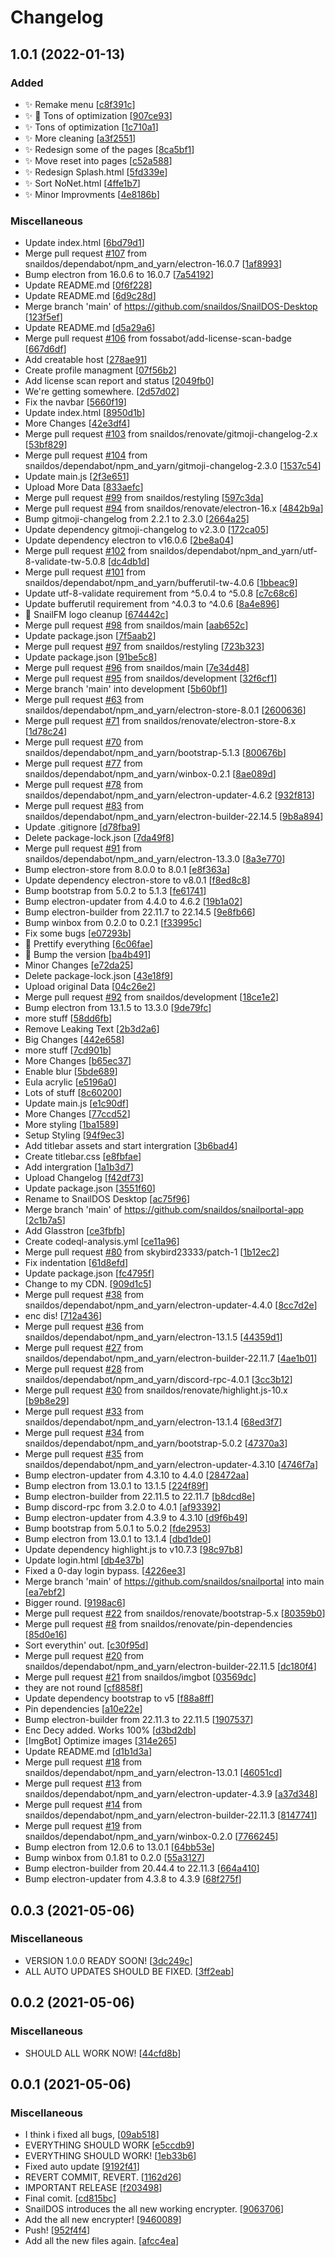 # Changelog

<a name="1.0.1"></a>
## 1.0.1 (2022-01-13)

### Added

- ✨ Remake menu [[c8f391c](https://github.com/snaildos/SnailDOS-Desktop/commit/c8f391c9efcc192db6ac2f2754ff8160b651e688)]
- ✨ 🌈 Tons of optimization [[907ce93](https://github.com/snaildos/SnailDOS-Desktop/commit/907ce935590ee28cd489bc27cbc96d482b3c9e3d)]
- ✨ Tons of optimization [[1c710a1](https://github.com/snaildos/SnailDOS-Desktop/commit/1c710a1932c4b83b33fdf9ddd204f263904d782c)]
- ✨ More cleaning [[a3f2551](https://github.com/snaildos/SnailDOS-Desktop/commit/a3f2551af4f160dda427063143e5182409769214)]
- ✨ Redesign some of the pages [[8ca5bf1](https://github.com/snaildos/SnailDOS-Desktop/commit/8ca5bf1d1fcc228491b4762076d257946f3ca467)]
- ✨ Move reset into pages [[c52a588](https://github.com/snaildos/SnailDOS-Desktop/commit/c52a5881e805f0d56d4300d9c73842b8046fcfe5)]
- ✨ Redesign Splash.html [[5fd339e](https://github.com/snaildos/SnailDOS-Desktop/commit/5fd339e20a51145e29acd8c4d096eb0b3e7bd5d8)]
- ✨ Sort NoNet.html [[4ffe1b7](https://github.com/snaildos/SnailDOS-Desktop/commit/4ffe1b7545b28342790d93cf12de1789bbf1027e)]
- ✨ Minor Improvments [[4e8186b](https://github.com/snaildos/SnailDOS-Desktop/commit/4e8186b853e77f8348c564452bfdc036791accc5)]

### Miscellaneous

-  Update index.html [[6bd79d1](https://github.com/snaildos/SnailDOS-Desktop/commit/6bd79d1159fd75a9219a96f5a73c75becfd7fda7)]
-  Merge pull request [#107](https://github.com/snaildos/SnailDOS-Desktop/issues/107) from snaildos/dependabot/npm_and_yarn/electron-16.0.7 [[1af8993](https://github.com/snaildos/SnailDOS-Desktop/commit/1af8993b1d46cdbd98e0416a142fd510b9c4f266)]
-  Bump electron from 16.0.6 to 16.0.7 [[7a54192](https://github.com/snaildos/SnailDOS-Desktop/commit/7a54192d5ba4fcb8c7255ef1e8b5fb32c5742ee0)]
-  Update README.md [[0f6f228](https://github.com/snaildos/SnailDOS-Desktop/commit/0f6f2282bd3627f3e744973cbda308cc8fb7b7ae)]
-  Update README.md [[6d9c28d](https://github.com/snaildos/SnailDOS-Desktop/commit/6d9c28daaf914c656220b742d4f993aa65441e00)]
-  Merge branch &#x27;main&#x27; of https://github.com/snaildos/SnailDOS-Desktop [[123f5ef](https://github.com/snaildos/SnailDOS-Desktop/commit/123f5efd3b96a4e2fe596dd7bd12cc5da02f1af3)]
-  Update README.md [[d5a29a6](https://github.com/snaildos/SnailDOS-Desktop/commit/d5a29a690821cc024e7f311bd1191ba98b43ac1c)]
-  Merge pull request [#106](https://github.com/snaildos/SnailDOS-Desktop/issues/106) from fossabot/add-license-scan-badge [[667d6df](https://github.com/snaildos/SnailDOS-Desktop/commit/667d6df46e4d1f3957b7212a66e3351321a924fe)]
-  Add creatable host [[278ae91](https://github.com/snaildos/SnailDOS-Desktop/commit/278ae91067c618bb14c8e9934e38bcd56d22a368)]
-  Create profile managment [[07f56b2](https://github.com/snaildos/SnailDOS-Desktop/commit/07f56b27e28890bc6092ee62400268592003e20a)]
-  Add license scan report and status [[2049fb0](https://github.com/snaildos/SnailDOS-Desktop/commit/2049fb0aa990c864d7cc2ec36f1c3616a88430a2)]
-  We&#x27;re getting somewhere. [[2d57d02](https://github.com/snaildos/SnailDOS-Desktop/commit/2d57d02aca1d97c355adc54ab0099a4748a180a4)]
-  Fix the navbar [[5660f19](https://github.com/snaildos/SnailDOS-Desktop/commit/5660f19f20cf6fc5087001e14bd6a2546135102e)]
-  Update index.html [[8950d1b](https://github.com/snaildos/SnailDOS-Desktop/commit/8950d1b092a026da6e906a667b98272e2da653c2)]
-  More Changes [[42e3df4](https://github.com/snaildos/SnailDOS-Desktop/commit/42e3df4f31432561149e51c78b2a4c5afa9d6f37)]
-  Merge pull request [#103](https://github.com/snaildos/SnailDOS-Desktop/issues/103) from snaildos/renovate/gitmoji-changelog-2.x [[53bf829](https://github.com/snaildos/SnailDOS-Desktop/commit/53bf8296e05e011a7228a9bf27dd9d22fe80f94a)]
-  Merge pull request [#104](https://github.com/snaildos/SnailDOS-Desktop/issues/104) from snaildos/dependabot/npm_and_yarn/gitmoji-changelog-2.3.0 [[1537c54](https://github.com/snaildos/SnailDOS-Desktop/commit/1537c54fad7ef4a5b231da3c86df457942157af9)]
-  Update main.js [[2f3e651](https://github.com/snaildos/SnailDOS-Desktop/commit/2f3e65134122243a2e24ef436ace8c21143865a0)]
-  Upload More Data [[833aefc](https://github.com/snaildos/SnailDOS-Desktop/commit/833aefcd2299d6480a7853786e3277486b45a2f4)]
-  Merge pull request [#99](https://github.com/snaildos/SnailDOS-Desktop/issues/99) from snaildos/restyling [[597c3da](https://github.com/snaildos/SnailDOS-Desktop/commit/597c3da28306e3e77060996000e405e99cb84d43)]
-  Merge pull request [#94](https://github.com/snaildos/SnailDOS-Desktop/issues/94) from snaildos/renovate/electron-16.x [[4842b9a](https://github.com/snaildos/SnailDOS-Desktop/commit/4842b9a518f3b309a51f07a1113a4fcd85c91723)]
-  Bump gitmoji-changelog from 2.2.1 to 2.3.0 [[2664a25](https://github.com/snaildos/SnailDOS-Desktop/commit/2664a254775ebaf2da8deac758b64c8230719f88)]
-  Update dependency gitmoji-changelog to v2.3.0 [[172ca05](https://github.com/snaildos/SnailDOS-Desktop/commit/172ca053529fd366819d26c70c686ca88e10bc7e)]
-  Update dependency electron to v16.0.6 [[2be8a04](https://github.com/snaildos/SnailDOS-Desktop/commit/2be8a04bbefe93ed712146a28ee04dc90e3f5d1d)]
-  Merge pull request [#102](https://github.com/snaildos/SnailDOS-Desktop/issues/102) from snaildos/dependabot/npm_and_yarn/utf-8-validate-tw-5.0.8 [[dc4db1d](https://github.com/snaildos/SnailDOS-Desktop/commit/dc4db1d1dcf92b5609257655879319d81566686d)]
-  Merge pull request [#101](https://github.com/snaildos/SnailDOS-Desktop/issues/101) from snaildos/dependabot/npm_and_yarn/bufferutil-tw-4.0.6 [[1bbeac9](https://github.com/snaildos/SnailDOS-Desktop/commit/1bbeac90919cd5cf66d11596ba57070ac11eb3b8)]
-  Update utf-8-validate requirement from ^5.0.4 to ^5.0.8 [[c7c68c6](https://github.com/snaildos/SnailDOS-Desktop/commit/c7c68c63b2ea0fc9c0981f480e1e6b8eff3e9d16)]
-  Update bufferutil requirement from ^4.0.3 to ^4.0.6 [[8a4e896](https://github.com/snaildos/SnailDOS-Desktop/commit/8a4e896a3af2c538bd8ea81eb4b39d9d6e6ef3a7)]
- 🎇 SnailFM logo cleanup [[674442c](https://github.com/snaildos/SnailDOS-Desktop/commit/674442cea22afbe5291c613be939dac8d1d8ec28)]
-  Merge pull request [#98](https://github.com/snaildos/SnailDOS-Desktop/issues/98) from snaildos/main [[aab652c](https://github.com/snaildos/SnailDOS-Desktop/commit/aab652cbcbbf5f644ab1eb1f788c8658b965a5fd)]
-  Update package.json [[7f5aab2](https://github.com/snaildos/SnailDOS-Desktop/commit/7f5aab2ec867828a6d4ea3848259311dab56e0c5)]
-  Merge pull request [#97](https://github.com/snaildos/SnailDOS-Desktop/issues/97) from snaildos/restyling [[723b323](https://github.com/snaildos/SnailDOS-Desktop/commit/723b32343181ee144f18008cf2270108ccb1a9e8)]
-  Update package.json [[91be5c8](https://github.com/snaildos/SnailDOS-Desktop/commit/91be5c8d701e4bd9f8b495509e5120fdc4e23588)]
-  Merge pull request [#96](https://github.com/snaildos/SnailDOS-Desktop/issues/96) from snaildos/main [[7e34d48](https://github.com/snaildos/SnailDOS-Desktop/commit/7e34d488e822d788b9b6f382c5b5a86f968b4e68)]
-  Merge pull request [#95](https://github.com/snaildos/SnailDOS-Desktop/issues/95) from snaildos/development [[32f6cf1](https://github.com/snaildos/SnailDOS-Desktop/commit/32f6cf11569f02d63ae7e187c3a161bf66260f3d)]
-  Merge branch &#x27;main&#x27; into development [[5b60bf1](https://github.com/snaildos/SnailDOS-Desktop/commit/5b60bf1ed0a8216a9666d4e5dc1f6bbc89e426cf)]
-  Merge pull request [#63](https://github.com/snaildos/SnailDOS-Desktop/issues/63) from snaildos/dependabot/npm_and_yarn/electron-store-8.0.1 [[2600636](https://github.com/snaildos/SnailDOS-Desktop/commit/26006369a04bf1855e38305aed2885d4e73a5cd3)]
-  Merge pull request [#71](https://github.com/snaildos/SnailDOS-Desktop/issues/71) from snaildos/renovate/electron-store-8.x [[1d78c24](https://github.com/snaildos/SnailDOS-Desktop/commit/1d78c243b16cac1e97415d02038ba756f96bfb7e)]
-  Merge pull request [#70](https://github.com/snaildos/SnailDOS-Desktop/issues/70) from snaildos/dependabot/npm_and_yarn/bootstrap-5.1.3 [[800676b](https://github.com/snaildos/SnailDOS-Desktop/commit/800676b89972fad4f1faefd6828df7c5fcca43da)]
-  Merge pull request [#77](https://github.com/snaildos/SnailDOS-Desktop/issues/77) from snaildos/dependabot/npm_and_yarn/winbox-0.2.1 [[8ae089d](https://github.com/snaildos/SnailDOS-Desktop/commit/8ae089d75992f40b5319a04e0c9fe1fa47f42aa0)]
-  Merge pull request [#78](https://github.com/snaildos/SnailDOS-Desktop/issues/78) from snaildos/dependabot/npm_and_yarn/electron-updater-4.6.2 [[932f813](https://github.com/snaildos/SnailDOS-Desktop/commit/932f813b4ecb774103ed6ff567a854fe7290b58f)]
-  Merge pull request [#83](https://github.com/snaildos/SnailDOS-Desktop/issues/83) from snaildos/dependabot/npm_and_yarn/electron-builder-22.14.5 [[9b8a894](https://github.com/snaildos/SnailDOS-Desktop/commit/9b8a894407b24c1fee92a6addc4f849d9430b457)]
-  Update .gitignore [[d78fba9](https://github.com/snaildos/SnailDOS-Desktop/commit/d78fba9e45c81c05c37bc1c8a7c76e1305a667c7)]
-  Delete package-lock.json [[7da49f8](https://github.com/snaildos/SnailDOS-Desktop/commit/7da49f8be9261ecdbdf034a1a069a2fa997229c3)]
-  Merge pull request [#91](https://github.com/snaildos/SnailDOS-Desktop/issues/91) from snaildos/dependabot/npm_and_yarn/electron-13.3.0 [[8a3e770](https://github.com/snaildos/SnailDOS-Desktop/commit/8a3e770637919eaa0511426b57e87eed4191a1cb)]
-  Bump electron-store from 8.0.0 to 8.0.1 [[e8f363a](https://github.com/snaildos/SnailDOS-Desktop/commit/e8f363a3ef52fe75fe35161458e6bea0087a06fe)]
-  Update dependency electron-store to v8.0.1 [[f8ed8c8](https://github.com/snaildos/SnailDOS-Desktop/commit/f8ed8c8dfb52ee181354703e51c83a3e4e31c462)]
-  Bump bootstrap from 5.0.2 to 5.1.3 [[fe61741](https://github.com/snaildos/SnailDOS-Desktop/commit/fe617410447dc195c21a693477ddd2995bdb3fd4)]
-  Bump electron-updater from 4.4.0 to 4.6.2 [[19b1a02](https://github.com/snaildos/SnailDOS-Desktop/commit/19b1a022162bbed9351a8b296105bf78063c803e)]
-  Bump electron-builder from 22.11.7 to 22.14.5 [[9e8fb66](https://github.com/snaildos/SnailDOS-Desktop/commit/9e8fb66176525380b73711a46e1138d669a38a26)]
-  Bump winbox from 0.2.0 to 0.2.1 [[f33995c](https://github.com/snaildos/SnailDOS-Desktop/commit/f33995c1f52eb4f2746b0dbec8adac0edb3b14b1)]
-  Fix some bugs [[e07293b](https://github.com/snaildos/SnailDOS-Desktop/commit/e07293b66f7b98ce16169f8f44c0e7b8a0205dc3)]
- 🌈 Prettify everything [[6c06fae](https://github.com/snaildos/SnailDOS-Desktop/commit/6c06faec626ddc1ec672d2425ad5cb22f87703ba)]
- 🌟 Bump the version [[ba4b491](https://github.com/snaildos/SnailDOS-Desktop/commit/ba4b4916b3b5ffdf35b30ee7b7ce852d1e41fea5)]
-  Minor Changes [[e72da25](https://github.com/snaildos/SnailDOS-Desktop/commit/e72da2552d151ad3ab617cadec806afbf807da47)]
-  Delete package-lock.json [[43e18f9](https://github.com/snaildos/SnailDOS-Desktop/commit/43e18f96bcbf88ed75bb81f11e8fc606bba4fb93)]
-  Upload original Data [[04c26e2](https://github.com/snaildos/SnailDOS-Desktop/commit/04c26e227a686cf8b11f62162be6ce4b3a0b267b)]
-  Merge pull request [#92](https://github.com/snaildos/SnailDOS-Desktop/issues/92) from snaildos/development [[18ce1e2](https://github.com/snaildos/SnailDOS-Desktop/commit/18ce1e207463dfcb522e7bf599a6c32c773ef81a)]
-  Bump electron from 13.1.5 to 13.3.0 [[9de79fc](https://github.com/snaildos/SnailDOS-Desktop/commit/9de79fcb6f3407f36c89f11f65ecb2ba2d445ac8)]
-  more stuff [[58dd6fb](https://github.com/snaildos/SnailDOS-Desktop/commit/58dd6fbed944aab1e8d1aa8e3318b698a575b8b1)]
-  Remove Leaking Text [[2b3d2a6](https://github.com/snaildos/SnailDOS-Desktop/commit/2b3d2a62e9155c3b019acf9db43ab39ad5341668)]
-  Big Changes [[442e658](https://github.com/snaildos/SnailDOS-Desktop/commit/442e658f9669182fa57d95e598ecff9e84133c21)]
-  more stuff [[7cd901b](https://github.com/snaildos/SnailDOS-Desktop/commit/7cd901b40f7877ffa7c4a2112ccb36931880bc73)]
-  More Changes [[b65ec37](https://github.com/snaildos/SnailDOS-Desktop/commit/b65ec374020e74f0c79a3affd387275d270d6602)]
-  Enable blur [[5bde689](https://github.com/snaildos/SnailDOS-Desktop/commit/5bde689edf346ea5d2e100cd935a660b7675c81d)]
-  Eula acrylic [[e5196a0](https://github.com/snaildos/SnailDOS-Desktop/commit/e5196a0c7f92abf67775fd57273411bc7ef17077)]
-  Lots of stuff [[8c60200](https://github.com/snaildos/SnailDOS-Desktop/commit/8c602003726fa9966382e7be660e99a755bd0697)]
-  Update main.js [[e1c90df](https://github.com/snaildos/SnailDOS-Desktop/commit/e1c90dfa8c285d9a2efd3eb92cc68be9d8a2d60d)]
-  More Changes [[77ccd52](https://github.com/snaildos/SnailDOS-Desktop/commit/77ccd52603ff477c674f5bb2c99fb98a85536e74)]
-  More styling [[1ba1589](https://github.com/snaildos/SnailDOS-Desktop/commit/1ba15894fa19509bbbf0d013d1acd64cf6c49245)]
-  Setup Styling [[94f9ec3](https://github.com/snaildos/SnailDOS-Desktop/commit/94f9ec3cf390e13452e2a635f8421eb554f3c7c2)]
-  Add titlebar assets and start intergration [[3b6bad4](https://github.com/snaildos/SnailDOS-Desktop/commit/3b6bad4bf740e99734073d4cf825365142d6c620)]
-  Create titlebar.css [[e8fbfae](https://github.com/snaildos/SnailDOS-Desktop/commit/e8fbfae0ad7f4d42e0522c878cf4fbda61a6ed7d)]
-  Add intergration [[1a1b3d7](https://github.com/snaildos/SnailDOS-Desktop/commit/1a1b3d72eebfea940d6ded2c14cb9ea9d54e9864)]
-  Upload Changelog [[f42df73](https://github.com/snaildos/SnailDOS-Desktop/commit/f42df73542e206c931d2baa3b0242857e4f9cd64)]
-  Update package.json [[3551f60](https://github.com/snaildos/SnailDOS-Desktop/commit/3551f606008b956ddd5be916409aebc6d495e617)]
-  Rename to SnailDOS Desktop [[ac75f96](https://github.com/snaildos/SnailDOS-Desktop/commit/ac75f965536adae699ada179fe4154b27fd80810)]
-  Merge branch &#x27;main&#x27; of https://github.com/snaildos/snailportal-app [[2c1b7a5](https://github.com/snaildos/SnailDOS-Desktop/commit/2c1b7a56b8a4b80ba1b1f32910b0f873c5aa9626)]
-  Add Glasstron [[ce3fbfb](https://github.com/snaildos/SnailDOS-Desktop/commit/ce3fbfb1dddb7eca9ed2598be32623045eaf12a6)]
-  Create codeql-analysis.yml [[ce11a96](https://github.com/snaildos/SnailDOS-Desktop/commit/ce11a967b25f39297dff4586256d7ec1e6655be0)]
-  Merge pull request [#80](https://github.com/snaildos/SnailDOS-Desktop/issues/80) from skybird23333/patch-1 [[1b12ec2](https://github.com/snaildos/SnailDOS-Desktop/commit/1b12ec2309ce5e1f513125656be92b2452e19b0f)]
-  Fix indentation [[61d8efd](https://github.com/snaildos/SnailDOS-Desktop/commit/61d8efd05c6aef780fad4ca7a32302356899811d)]
-  Update package.json [[fc4795f](https://github.com/snaildos/SnailDOS-Desktop/commit/fc4795fc3615298d4c8c9bda57b197e2b16f5472)]
-  Change to my CDN. [[909d1c5](https://github.com/snaildos/SnailDOS-Desktop/commit/909d1c55472ae99dbc6b08a3030e861ae0823a87)]
-  Merge pull request [#38](https://github.com/snaildos/SnailDOS-Desktop/issues/38) from snaildos/dependabot/npm_and_yarn/electron-updater-4.4.0 [[8cc7d2e](https://github.com/snaildos/SnailDOS-Desktop/commit/8cc7d2e5e78592c981a1c466936a8560c72ebc2a)]
-  enc dis! [[712a436](https://github.com/snaildos/SnailDOS-Desktop/commit/712a43629254e8d9a9e51e36c2e0096088dbd893)]
-  Merge pull request [#36](https://github.com/snaildos/SnailDOS-Desktop/issues/36) from snaildos/dependabot/npm_and_yarn/electron-13.1.5 [[44359d1](https://github.com/snaildos/SnailDOS-Desktop/commit/44359d1cae67625f186b122e17ad26079bc8ae72)]
-  Merge pull request [#27](https://github.com/snaildos/SnailDOS-Desktop/issues/27) from snaildos/dependabot/npm_and_yarn/electron-builder-22.11.7 [[4ae1b01](https://github.com/snaildos/SnailDOS-Desktop/commit/4ae1b01037fc43061128a29b0d8c7a276a38f6cf)]
-  Merge pull request [#28](https://github.com/snaildos/SnailDOS-Desktop/issues/28) from snaildos/dependabot/npm_and_yarn/discord-rpc-4.0.1 [[3cc3b12](https://github.com/snaildos/SnailDOS-Desktop/commit/3cc3b12dc0eb46612ffb7fb16441285be2eca9bb)]
-  Merge pull request [#30](https://github.com/snaildos/SnailDOS-Desktop/issues/30) from snaildos/renovate/highlight.js-10.x [[b9b8e29](https://github.com/snaildos/SnailDOS-Desktop/commit/b9b8e29eeef6a2e11e7746337701a714d024ae8b)]
-  Merge pull request [#33](https://github.com/snaildos/SnailDOS-Desktop/issues/33) from snaildos/dependabot/npm_and_yarn/electron-13.1.4 [[68ed3f7](https://github.com/snaildos/SnailDOS-Desktop/commit/68ed3f7cab5f676321284ba93b372ebed5f0741f)]
-  Merge pull request [#34](https://github.com/snaildos/SnailDOS-Desktop/issues/34) from snaildos/dependabot/npm_and_yarn/bootstrap-5.0.2 [[47370a3](https://github.com/snaildos/SnailDOS-Desktop/commit/47370a392067f6db86b9843205e028c07dee936a)]
-  Merge pull request [#35](https://github.com/snaildos/SnailDOS-Desktop/issues/35) from snaildos/dependabot/npm_and_yarn/electron-updater-4.3.10 [[4746f7a](https://github.com/snaildos/SnailDOS-Desktop/commit/4746f7a2a75b70c21d2aabeb70b6caf38da02dd1)]
-  Bump electron-updater from 4.3.10 to 4.4.0 [[28472aa](https://github.com/snaildos/SnailDOS-Desktop/commit/28472aa3091efef4fdae81ccd767c0244304f526)]
-  Bump electron from 13.0.1 to 13.1.5 [[224f89f](https://github.com/snaildos/SnailDOS-Desktop/commit/224f89f39d6d2c3bc0a87292c1ddc466edd4fc04)]
-  Bump electron-builder from 22.11.5 to 22.11.7 [[b8dcd8e](https://github.com/snaildos/SnailDOS-Desktop/commit/b8dcd8ee28e0499bd34eec8b69def95bdde21aff)]
-  Bump discord-rpc from 3.2.0 to 4.0.1 [[af93392](https://github.com/snaildos/SnailDOS-Desktop/commit/af933920ad5be0558c2549e792bd5d303c5cba0b)]
-  Bump electron-updater from 4.3.9 to 4.3.10 [[d9f6b49](https://github.com/snaildos/SnailDOS-Desktop/commit/d9f6b49c2e6ffac08bdd77df96cd8b818f3b1205)]
-  Bump bootstrap from 5.0.1 to 5.0.2 [[fde2953](https://github.com/snaildos/SnailDOS-Desktop/commit/fde295337fad71569d0a104151bdd11c0cd5c1ad)]
-  Bump electron from 13.0.1 to 13.1.4 [[dbd1de0](https://github.com/snaildos/SnailDOS-Desktop/commit/dbd1de04d4d83c000c20d5a1d48caf755c499ff3)]
-  Update dependency highlight.js to v10.7.3 [[98c97b8](https://github.com/snaildos/SnailDOS-Desktop/commit/98c97b8fdb4ee5b77c5e98b8aadf227aca03158b)]
-  Update login.html [[db4e37b](https://github.com/snaildos/SnailDOS-Desktop/commit/db4e37becf5cc1a73ca421b83f92af7d1a41ee02)]
-  Fixed a 0-day login bypass. [[4226ee3](https://github.com/snaildos/SnailDOS-Desktop/commit/4226ee3e064d217a267b78460b1db2ef6e461cd4)]
-  Merge branch &#x27;main&#x27; of https://github.com/snaildos/snailportal into main [[ea7ebf2](https://github.com/snaildos/SnailDOS-Desktop/commit/ea7ebf2e35831a0f288afac65b72de28ee63705d)]
-  Bigger round. [[9198ac6](https://github.com/snaildos/SnailDOS-Desktop/commit/9198ac6b1d7dc53c0362066d212b7aacc4ded314)]
-  Merge pull request [#22](https://github.com/snaildos/SnailDOS-Desktop/issues/22) from snaildos/renovate/bootstrap-5.x [[80359b0](https://github.com/snaildos/SnailDOS-Desktop/commit/80359b019a74ac8417e035ffc96958d730ac9d84)]
-  Merge pull request [#8](https://github.com/snaildos/SnailDOS-Desktop/issues/8) from snaildos/renovate/pin-dependencies [[85d0e16](https://github.com/snaildos/SnailDOS-Desktop/commit/85d0e162b134390b2219b4d4e19af323594f9f91)]
-  Sort everythin&#x27; out. [[c30f95d](https://github.com/snaildos/SnailDOS-Desktop/commit/c30f95debc860b5c9a6a751fe8561675fe5c707a)]
-  Merge pull request [#20](https://github.com/snaildos/SnailDOS-Desktop/issues/20) from snaildos/dependabot/npm_and_yarn/electron-builder-22.11.5 [[dc180f4](https://github.com/snaildos/SnailDOS-Desktop/commit/dc180f49cf66a9d571f56ca147f9bdbc60dc9186)]
-  Merge pull request [#21](https://github.com/snaildos/SnailDOS-Desktop/issues/21) from snaildos/imgbot [[03569dc](https://github.com/snaildos/SnailDOS-Desktop/commit/03569dcd323224c01d9927240c69c3d566d07d9f)]
-  they are not round [[cf8858f](https://github.com/snaildos/SnailDOS-Desktop/commit/cf8858f64424603d14a2981c41953b2573309b16)]
-  Update dependency bootstrap to v5 [[f88a8ff](https://github.com/snaildos/SnailDOS-Desktop/commit/f88a8ff97386ed2f864fc5f69a7105ab76627a7a)]
-  Pin dependencies [[a10e22e](https://github.com/snaildos/SnailDOS-Desktop/commit/a10e22ecdf992bead4e2b7b806750f1a1a414ed7)]
-  Bump electron-builder from 22.11.3 to 22.11.5 [[1907537](https://github.com/snaildos/SnailDOS-Desktop/commit/1907537da1161a8ace945f60b9f5154cd24226fc)]
-  Enc Decy added. Works 100% [[d3bd2db](https://github.com/snaildos/SnailDOS-Desktop/commit/d3bd2dbed67c34724ea09cfd6b2a5f9ae9f718a0)]
-  [ImgBot] Optimize images [[314e265](https://github.com/snaildos/SnailDOS-Desktop/commit/314e265f5f6f2177f6e953cf03f5d0db44d1c80e)]
-  Update README.md [[d1b1d3a](https://github.com/snaildos/SnailDOS-Desktop/commit/d1b1d3a1ff24244594ebfee94962dd448159bc04)]
-  Merge pull request [#18](https://github.com/snaildos/SnailDOS-Desktop/issues/18) from snaildos/dependabot/npm_and_yarn/electron-13.0.1 [[46051cd](https://github.com/snaildos/SnailDOS-Desktop/commit/46051cdefaa6ba55705c76bf0c87a9cf4be8ea0e)]
-  Merge pull request [#13](https://github.com/snaildos/SnailDOS-Desktop/issues/13) from snaildos/dependabot/npm_and_yarn/electron-updater-4.3.9 [[a37d348](https://github.com/snaildos/SnailDOS-Desktop/commit/a37d348b442c9945ae394c980d753d014566f222)]
-  Merge pull request [#14](https://github.com/snaildos/SnailDOS-Desktop/issues/14) from snaildos/dependabot/npm_and_yarn/electron-builder-22.11.3 [[8147741](https://github.com/snaildos/SnailDOS-Desktop/commit/8147741601588bc9bf52e58a18531769e866c7f4)]
-  Merge pull request [#19](https://github.com/snaildos/SnailDOS-Desktop/issues/19) from snaildos/dependabot/npm_and_yarn/winbox-0.2.0 [[7766245](https://github.com/snaildos/SnailDOS-Desktop/commit/77662450b0a0d29b1fb5fd69ea10b8385161d448)]
-  Bump electron from 12.0.6 to 13.0.1 [[64bb53e](https://github.com/snaildos/SnailDOS-Desktop/commit/64bb53e75879633b878496219c3435b9974eec05)]
-  Bump winbox from 0.1.81 to 0.2.0 [[55a3127](https://github.com/snaildos/SnailDOS-Desktop/commit/55a3127edd999a0a0977d1d520d675c5b43925ea)]
-  Bump electron-builder from 20.44.4 to 22.11.3 [[664a410](https://github.com/snaildos/SnailDOS-Desktop/commit/664a4101c0523722671d3f5ef31de931243d3c1a)]
-  Bump electron-updater from 4.3.8 to 4.3.9 [[68f275f](https://github.com/snaildos/SnailDOS-Desktop/commit/68f275f1958c1428c381d6ed37493684aaf0cfe9)]


<a name="0.0.3"></a>
## 0.0.3 (2021-05-06)

### Miscellaneous

-  VERSION 1.0.0 READY SOON! [[3dc249c](https://github.com/snaildos/SnailDOS-Desktop/commit/3dc249c1bc7e82beb29cb5108697f729b2a132d4)]
-  ALL AUTO UPDATES SHOULD BE FIXED. [[3ff2eab](https://github.com/snaildos/SnailDOS-Desktop/commit/3ff2eab957e0bdd602dc7b64cbf53993a257b8f5)]


<a name="0.0.2"></a>
## 0.0.2 (2021-05-06)

### Miscellaneous

-  SHOULD ALL WORK NOW! [[44cfd8b](https://github.com/snaildos/SnailDOS-Desktop/commit/44cfd8b96f9b55b31c732e7781b78f8266280e5a)]


<a name="0.0.1"></a>
## 0.0.1 (2021-05-06)

### Miscellaneous

-  I think i fixed all bugs, [[09ab518](https://github.com/snaildos/SnailDOS-Desktop/commit/09ab518559e5395cefbc29d181c2c61be5df3a3e)]
-  EVERYTHING SHOULD WORK [[e5ccdb9](https://github.com/snaildos/SnailDOS-Desktop/commit/e5ccdb980366ca94af4f0506093185bbe83b88b3)]
-  EVERYTHING SHOULD WORK! [[1eb33b6](https://github.com/snaildos/SnailDOS-Desktop/commit/1eb33b644aeaf56214d431f6e657ee081e371452)]
-  Fixed auto update [[9192f41](https://github.com/snaildos/SnailDOS-Desktop/commit/9192f41bc8ca384ae7c4fbf4b1748e191538b425)]
-  REVERT COMMIT, REVERT. [[1162d26](https://github.com/snaildos/SnailDOS-Desktop/commit/1162d26a0c71c28d326c58056c6ead55fb200a2c)]
-  IMPORTANT RELEASE [[f203498](https://github.com/snaildos/SnailDOS-Desktop/commit/f2034985b45780d451be6ec6902ceb6eefc0999d)]
-  Final comit. [[cd815bc](https://github.com/snaildos/SnailDOS-Desktop/commit/cd815bc09793d929c9d02231d1b86d3d0965e983)]
-  SnailDOS introduces the all new working encrypter. [[9063706](https://github.com/snaildos/SnailDOS-Desktop/commit/90637062b463fbba0ec81fc734fef5e335a79cac)]
-  Add the all new encrypter! [[9460089](https://github.com/snaildos/SnailDOS-Desktop/commit/9460089b5a99083c252d181a2475b430999a6f7b)]
-  Push! [[952f4f4](https://github.com/snaildos/SnailDOS-Desktop/commit/952f4f461707dc59076b1fc253353934890153e5)]
-  Add all the new files again. [[afcc4ea](https://github.com/snaildos/SnailDOS-Desktop/commit/afcc4ea3a60890e130e2957fd97e744e47369367)]


